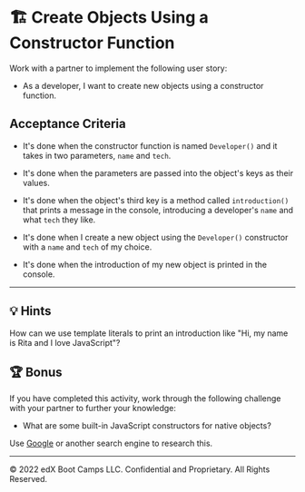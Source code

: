 # 🏗️ Create Objects Using a Constructor Function

Work with a partner to implement the following user story:

* As a developer, I want to create new objects using a constructor function.

## Acceptance Criteria

* It's done when the constructor function is named `Developer()` and it takes in two parameters, `name` and `tech`.

* It's done when the parameters are passed into the object's keys as their values.

* It's done when the object's third key is a method called `introduction()` that prints a message in the console, introducing a developer's `name` and what `tech` they like.

* It's done when I create a new object using the `Developer()` constructor with a `name` and `tech` of my choice.

* It's done when the introduction of my new object is printed in the console.

---

## 💡 Hints

How can we use template literals to print an introduction like "Hi, my name is Rita and I love JavaScript"?

## 🏆 Bonus

If you have completed this activity, work through the following challenge with your partner to further your knowledge:

* What are some built-in JavaScript constructors for native objects?

Use [Google](https://www.google.com) or another search engine to research this.

---

© 2022 edX Boot Camps LLC. Confidential and Proprietary. All Rights Reserved.